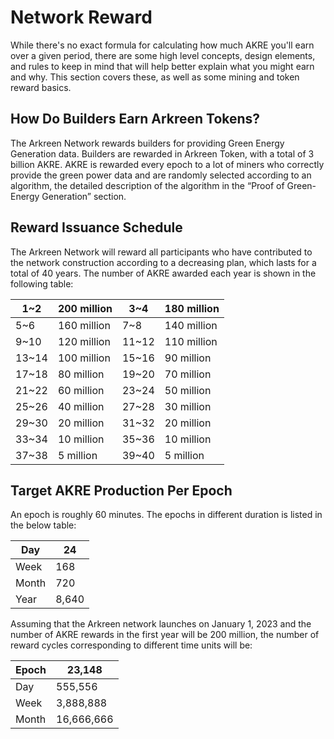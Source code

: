 # Network Reward

While there's no exact formula for calculating how much AKRE you'll earn over a given period, there are some high level concepts, design elements, and rules to keep in mind that will help better explain what you might earn and why. This section covers these, as well as some mining and token reward basics.

## How Do Builders Earn Arkreen Tokens?

The Arkreen Network rewards builders for providing Green Energy Generation data. Builders are rewarded in Arkreen Token, with a total of 3 billion AKRE. AKRE is rewarded every epoch to a lot of miners who correctly provide the green power data and are randomly selected according to an algorithm, the detailed description of the algorithm in the “Proof of Green-Energy Generation” section.

## Reward Issuance Schedule

The Arkreen Network will reward all participants who have contributed to the network construction according to a decreasing plan, which lasts for a total of 40 years. The number of AKRE awarded each year is shown in the following table:



| 1\~2   |  200 million  | 3\~4   |  180 million  |
| ------ | ------------- | ------ | ------------- |
| 5\~6   |  160 million  | 7\~8   |  140 million  |
| 9\~10  |  120 million  | 11\~12 |  110 million  |
| 13\~14 |  100 million  | 15\~16 |  90 million   |
| 17\~18 |   80 million  | 19\~20 |  70 million   |
| 21\~22 |  60 million   | 23\~24 |  50 million   |
| 25\~26 |  40 million   | 27\~28 |  30 million   |
| 29\~30 |  20 million   | 31\~32 |  20 million   |
| 33\~34 |  10 million   | 35\~36 |  10 million   |
| 37\~38 |  5 million    | 39\~40 |  5 million    |

## Target AKRE Production Per Epoch

An epoch is roughly 60 minutes. The epochs in different duration is listed in the below table:



| Day   | 24    |
| ----- | ----- |
| Week  | 168   |
| Month | 720   |
| Year  | 8,640 |

Assuming that the Arkreen network launches on January 1, 2023 and the number of AKRE rewards in the first year will be 200 million, the number of reward cycles corresponding to different time units will be:

| Epoch | 23,148     |
| ----- | ---------- |
| Day   | 555,556    |
| Week  | 3,888,888  |
| Month | 16,666,666 |

&#x20;


